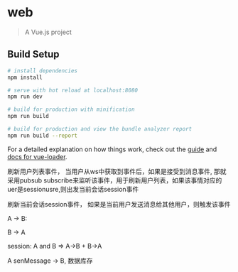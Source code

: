# web

> A Vue.js project

## Build Setup

``` bash
# install dependencies
npm install

# serve with hot reload at localhost:8080
npm run dev

# build for production with minification
npm run build

# build for production and view the bundle analyzer report
npm run build --report
```

For a detailed explanation on how things work, check out the [guide](http://vuejs-templates.github.io/webpack/) and [docs for vue-loader](http://vuejs.github.io/vue-loader).


刷新用户列表事件， 当用户从ws中获取到事件后，如果是接受到消息事件, 那就采用pubsub subscribe来监听该事件，用于刷新用户列表，如果该事情对应的uer是sessionusre,则出发当前会话session事件

刷新当前会话session事件， 如果是当前用户发送消息给其他用户，则触发该事件


A -> B: 

B -> A

session: A and B => A->B + B->A


A senMessage -> B, 数据库存　